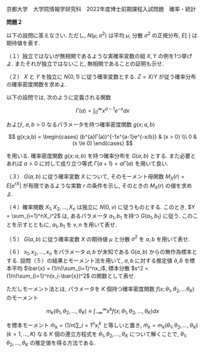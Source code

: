 京都大学　大学院情報学研究科　2022年度博士前期課程入試問題　確率・統計

**問題２**

以下の設問に答えなさい. ただし, $N(μ, σ^2)$ は平均 $μ$, 分散 $σ^2$ の正規分布, $E[\cdot]$ は期待値を表す.

（１）独立ではないが無相関であるような実確率変数の組 $X,Y$ の例を1つ挙げよ. またそれが独立ではないこと, 無相関であることの証明も示せ.

（２） $X$ と $Y$ を独立に $N(0,1)$ に従う確率変数とする. $Z = X/Y$ が従う確率分布の確率密度関数を求めよ.

以下の設問では, 次のように定義される関数 

$$
    Γ(a) = \int_0^∞x^{a-1}e^{-x}dx
$$

および, $a,b>0$ なるパラメータを持つ確率密度関数 $g(x;a,b)$

$$
    g(x;a,b) = \begin{cases} (b^{a}Γ(a))^{-1x^{a-1}e^{-x/b}} & (x > 0) \\\ 0 & (x \le 0) \end{cases}
$$

を用いる. 確率密度関数 $g(x;a,b)$ を持つ確率分布を $G(a,b)$ とする. また必要とあれば $a > 0$ に対して成り立つ等式 $Γ(a+1) = aΓ(a)$ を用いて良い.

（３） $G(a,b)$ に従う確率変数 $X$ について, そのモーメント母関数 $M_X(r) = E[e^{rX}]$ が有限であるような実数 $r$ の条件を示し, そのときの $M_X(r)$ の値を求めよ. 

（４）確率関数 $X_1, X_2,...,X_n$ は独立に $N(0,v)$ に従うものとする. このとき, $Y = \sum_{i=1}^nX_i^2$ は, あるパラメータ $a_1, b_1$ を持つ $G(a_1,b_1)$ に従う. このことを示すとともに, $a_1,b_1$ を $v,n$ を用いて表せ.

（５） $G(a,b)$ に従う確率変数 $X$ の期待値 $μ$ と分散 $σ^2$ を $a,b$ を用いて表せ.

（６） $x_1,x_2,...,x_n$ をパラメータ $a,b$ が未知である $G(a,b)$ からの無作為標本とする. 設問（５）の結果とモーメント法を用いて, $a,b$ に対する推定値 $\hat{a},\hat{b}$ を標本平均 $\bar{x} = (1/n)\sum_{i=1}^nx_i$, 標本分散 $s^2 = (1/n)\sum_{i=1}^n(x_i-\bar{x})^2$ の関数として表せ.

ただしモーメント法とは, パラメータを $K$ 個持つ確率密度関数 $f(x;θ_1,θ_2,...θ_K)$ のモーメント

$$
    m_k(θ_1,θ_2,...,θ_K) \equiv \int_{-∞}^∞x^kf(x;θ_1,θ_2,...,θ_K)dx
$$

を標本モーメント $\hat{m}_k = (1/n) \sum\_{i=1}^n x_i^k$ と等しいと置き, $\hat{m}_k = m_k(θ_1,θ_2,...,θ_K) (k=1,...,K)$ なる $K$ 個の連立方程式を $θ_1,θ_2,...,θ_K$ について解くことで, $θ_1,θ_2,...,θ_K$ の推定値を得る方法である.
